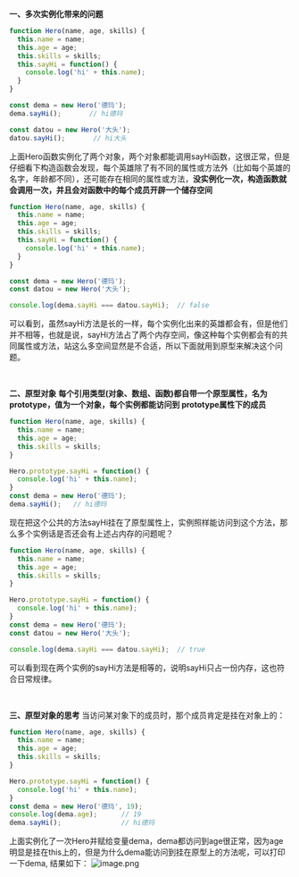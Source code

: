 **一、多次实例化带来的问题**

```javascript
function Hero(name, age, skills) {
  this.name = name;
  this.age = age;
  this.skills = skills;
  this.sayHi = function() {
    console.log('hi' + this.name);
  }
}

const dema = new Hero('德玛');
dema.sayHi();       // hi德玛

const datou = new Hero('大头');
datou.sayHi();       // hi大头
```

上面Hero函数实例化了两个对象，两个对象都能调用sayHi函数，这很正常，但是仔细看下构造函数会发现，每个英雄除了有不同的属性或方法外（比如每个英雄的名字，年龄都不同），还可能存在相同的属性或方法，**没实例化一次，构造函数就会调用一次，并且会对函数中的每个成员开辟一个储存空间**

```javascript
function Hero(name, age, skills) {
  this.name = name;
  this.age = age;
  this.skills = skills;
  this.sayHi = function() {
    console.log('hi' + this.name);
  }
}

const dema = new Hero('德玛');
const datou = new Hero('大头');

console.log(dema.sayHi === datou.sayHi);  // false
```

可以看到，虽然sayHi方法是长的一样，每个实例化出来的英雄都会有，但是他们并不相等，也就是说，sayHi方法占了两个内存空间，像这种每个实例都会有的共同属性或方法，站这么多空间显然是不合适，所以下面就用到原型来解决这个问题。

&nbsp;
&nbsp;
&nbsp;

**二、原型对象**
**每个引用类型(对象、数组、函数)都自带一个原型属性，名为prototype，值为一个对象，每个实例都能访问到 prototype属性下的成员**
```javascript
function Hero(name, age, skills) {
  this.name = name;
  this.age = age;
  this.skills = skills;
}

Hero.prototype.sayHi = function() {
  console.log('hi' + this.name);
}
const dema = new Hero('德玛');
dema.sayHi();   // hi德玛
```
现在把这个公共的方法sayHi挂在了原型属性上，实例照样能访问到这个方法，那么多个实例话是否还会有上述占内存的问题呢？
```javascript
function Hero(name, age, skills) {
  this.name = name;
  this.age = age;
  this.skills = skills;
}

Hero.prototype.sayHi = function() {
  console.log('hi' + this.name);
}
const dema = new Hero('德玛');
const datou = new Hero('大头');

console.log(dema.sayHi === datou.sayHi);  // true
```
可以看到现在两个实例的sayHi方法是相等的，说明sayHi只占一份内存，这也符合日常规律。

&nbsp;
&nbsp;
&nbsp;

**三、原型对象的思考**
当访问某对象下的成员时，那个成员肯定是挂在对象上的：
```javascript
function Hero(name, age, skills) {
  this.name = name;
  this.age = age;
  this.skills = skills;
}

Hero.prototype.sayHi = function() {
  console.log('hi' + this.name);
}
const dema = new Hero('德玛', 19);
console.log(dema.age);      // 19
dema.sayHi();               // hi德玛
```
上面实例化了一次Hero并赋给变量dema，dema都访问到age很正常，因为age明显是挂在this上的，但是为什么dema能访问到挂在原型上的方法呢，可以打印一下dema, 结果如下：
![image.png](1)